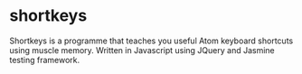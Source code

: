 # shortkeys

Shortkeys is a programme that teaches you useful Atom keyboard shortcuts using muscle memory.  Written in Javascript using JQuery and Jasmine testing framework.
